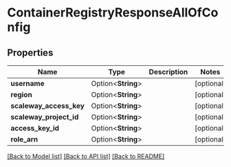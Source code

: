 # ContainerRegistryResponseAllOfConfig

## Properties

Name | Type | Description | Notes
------------ | ------------- | ------------- | -------------
**username** | Option<**String**> |  | [optional]
**region** | Option<**String**> |  | [optional]
**scaleway_access_key** | Option<**String**> |  | [optional]
**scaleway_project_id** | Option<**String**> |  | [optional]
**access_key_id** | Option<**String**> |  | [optional]
**role_arn** | Option<**String**> |  | [optional]

[[Back to Model list]](../README.md#documentation-for-models) [[Back to API list]](../README.md#documentation-for-api-endpoints) [[Back to README]](../README.md)


